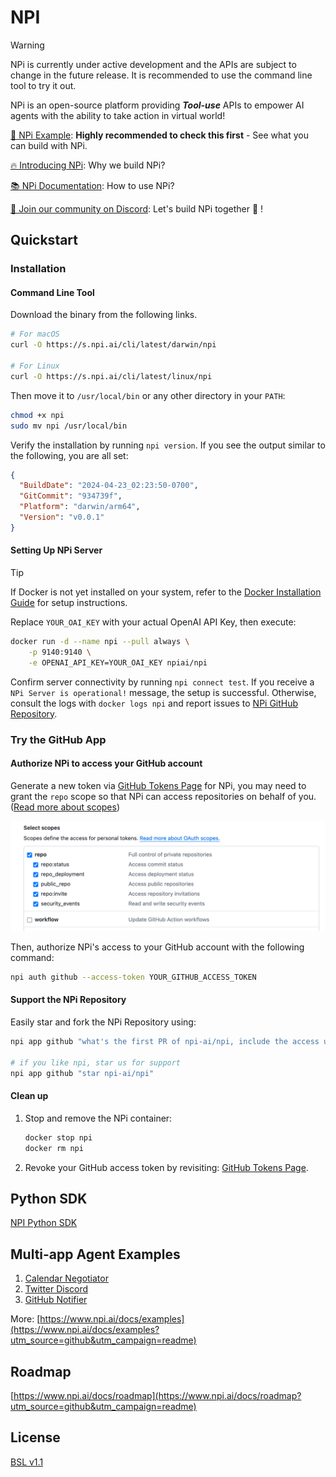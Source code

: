 # NPI

> [!WARNING]
> NPi is currently under active development and the APIs are subject to change in the future release. It is recommended
> to use the command line tool to try it out.

NPi is an open-source platform providing **_Tool-use_** APIs to empower AI agents with the ability to take action in virtual world!

[👀 NPi Example](https://www.npi.ai/docs/examples?utm_source=github&utm_campaign=readme): **Highly recommended to check this first** - See what you can build with NPi.

[🔥 Introducing NPi](https://www.npi.ai/blog/introducing-npi?utm_source=github&utm_campaign=readme): Why we build NPi?

[📚 NPi Documentation](https://www.npi.ai/docs?utm_source=github&utm_campaign=readme): How to use NPi?

[📢 Join our community on Discord](https://discord.gg/wdskUcKc): Let's build NPi together 👻 !

## Quickstart

### Installation

#### Command Line Tool

Download the binary from the following links.

```sh
# For macOS
curl -O https://s.npi.ai/cli/latest/darwin/npi

# For Linux
curl -O https://s.npi.ai/cli/latest/linux/npi

```

Then move it to `/usr/local/bin` or any other directory in your `PATH`:

```sh
chmod +x npi
sudo mv npi /usr/local/bin
```

Verify the installation by running `npi version`. If you see the output similar to the following, you are all set:

```json
{
  "BuildDate": "2024-04-23_02:23:50-0700",
  "GitCommit": "934739f",
  "Platform": "darwin/arm64",
  "Version": "v0.0.1"
}
```

#### Setting Up NPi Server

> [!TIP]
> If Docker is not yet installed on your system, refer to the [Docker Installation Guide](https://docs.docker.com/get-docker/) for setup instructions.


Replace `YOUR_OAI_KEY` with your actual OpenAI API Key, then execute:

```sh
docker run -d --name npi --pull always \
    -p 9140:9140 \
    -e OPENAI_API_KEY=YOUR_OAI_KEY npiai/npi
```

Confirm server connectivity by running `npi connect test`. If you receive a `NPi Server is operational!` message, the
setup is
successful. Otherwise, consult the logs with `docker logs npi` and report issues
to [NPi GitHub Repository](https://github.com/npi-ai/npi/issues/new).

### Try the GitHub App

#### Authorize NPi to access your GitHub account

Generate a new token via [GitHub Tokens Page](https://github.com/settings/tokens) for NPi, you may need to grant the `repo` scope so that NPi can access
repositories on behalf of you. ([Read more about scopes](https://docs.github.com/en/apps/oauth-apps/building-oauth-apps/scopes-for-oauth-apps))

![img.png](docs/assets/github-token-grant-repo.png)

Then, authorize NPi's access to your GitHub account with the following command:

```sh
npi auth github --access-token YOUR_GITHUB_ACCESS_TOKEN
```

#### Support the NPi Repository

Easily star and fork the NPi Repository using:

```sh
npi app github "what's the first PR of npi-ai/npi, include the access url, and output with json format"

# if you like npi, star us for support
npi app github "star npi-ai/npi"
```

#### Clean up

1. Stop and remove the NPi container:
    ```sh
    docker stop npi
    docker rm npi
    ```
2. Revoke your GitHub access token by revisiting: [GitHub Tokens Page](https://github.com/settings/tokens).

## Python SDK

[NPI Python SDK](https://github.com/npi-ai/client-python)

## Multi-app Agent Examples

1. [Calendar Negotiator](examples/calendar_negotiator/main.py)
2. [Twitter Discord](examples/twitter_discord/main.py)
3. [GitHub Notifier](examples/github_notifier/main.py)

More: [https://www.npi.ai/docs/examples](https://www.npi.ai/docs/examples?utm_source=github&utm_campaign=readme)

## Roadmap

[https://www.npi.ai/docs/roadmap](https://www.npi.ai/docs/roadmap?utm_source=github&utm_campaign=readme)

## License

[BSL v1.1](LICENSE)
